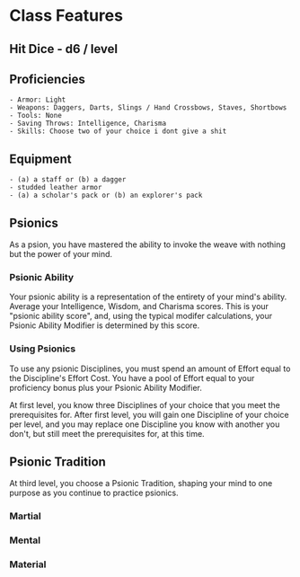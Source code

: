 # Class Features
## Hit Dice - d6 / level
## Proficiencies
	- Armor: Light
	- Weapons: Daggers, Darts, Slings / Hand Crossbows, Staves, Shortbows
	- Tools: None
	- Saving Throws: Intelligence, Charisma
	- Skills: Choose two of your choice i dont give a shit
## Equipment
	- (a) a staff or (b) a dagger
	- studded leather armor
	- (a) a scholar's pack or (b) an explorer's pack
## Psionics
As a psion, you have mastered the ability to invoke the weave with nothing but the power of your mind.
### Psionic Ability 
Your psionic ability is a representation of the entirety of your mind's ability. Average your Intelligence, Wisdom, and Charisma scores. This is your "psionic ability score", and, using the typical modifer calculations, your Psionic Ability Modifier is determined by this score.

### Using Psionics
To use any psionic Disciplines, you must spend an amount of Effort equal to the Discipline's Effort Cost. You have a pool of Effort equal to your proficiency bonus plus your Psionic Ability Modifier. 

At first level, you know three Disciplines of your choice that you meet the prerequisites for. After first level, you will gain one Discipline of your choice per level, and you may replace one Discipline you know with another you don't, but still meet the prerequisites for, at this time.

## Psionic Tradition
At third level, you choose a Psionic Tradition, shaping your mind to one purpose as you continue to practice psionics.

### Martial
### Mental
### Material